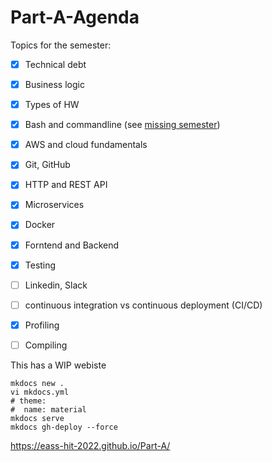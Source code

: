 # Part-A-Agenda

Topics for the semester:

 - [x] Technical debt
 - [x] Business logic
 - [x] Types of HW
 - [x] Bash and commandline (see [missing semester](https://missing.csail.mit.edu/2020/course-shell/))
 - [x] AWS and cloud fundamentals  
 - [x] Git, GitHub
 - [x] HTTP and REST API
 - [x] Microservices
 - [x] Docker
 - [x] Forntend and Backend
 - [x] Testing
 - [ ] Linkedin, Slack
 - [ ] continuous integration vs continuous deployment (CI/CD)
 - [x] Profiling
 - [ ] Compiling


This has a WIP webiste 

```
mkdocs new .
vi mkdocs.yml
# theme:
#  name: material
mkdocs serve
mkdocs gh-deploy --force
```
https://eass-hit-2022.github.io/Part-A/
